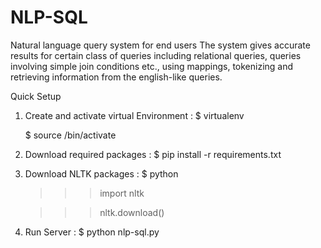 # NLP-SQL
Natural language query system for end users
The system gives accurate results for certain class of queries including relational queries, queries involving simple join conditions etc., using mappings, tokenizing and retrieving information from the english-like queries.

Quick Setup

1. Create and activate virtual Environment :
   $ virtualenv
   
   $ source /bin/activate
 
2. Download required packages :
   $ pip install -r requirements.txt 
  
3. Download NLTK packages : 
   $ python 
   >>> import nltk
   
   >>> nltk.download()
  
4. Run Server :
   $ python nlp-sql.py


